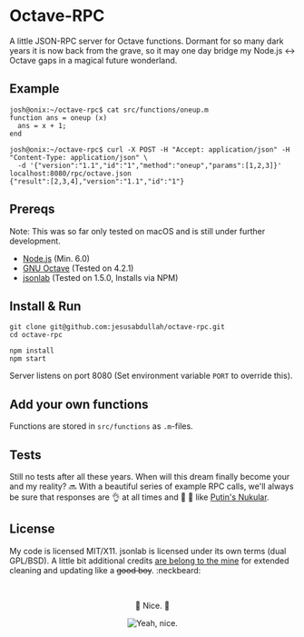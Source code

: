# Octave-RPC

A little JSON-RPC server for Octave functions. Dormant for so many dark years it is now back from the grave, so it may one day bridge my Node.js <-> Octave gaps in a magical future wonderland.

## Example

``` shell
josh@onix:~/octave-rpc$ cat src/functions/oneup.m 
function ans = oneup (x)
  ans = x + 1;
end

josh@onix:~/octave-rpc$ curl -X POST -H "Accept: application/json" -H "Content-Type: application/json" \
  -d '{"version":"1.1","id":"1","method":"oneup","params":[1,2,3]}' localhost:8080/rpc/octave.json
{"result":[2,3,4],"version":"1.1","id":"1"}
```

## Prereqs

Note: This was so far only tested on macOS and is still under further development.

* [Node.js](https://nodejs.org) (Min. 6.0)
* [GNU Octave](https://www.gnu.org/software/octave/) (Tested on 4.2.1)
* [jsonlab](https://github.com/fangq/jsonlab) (Tested on 1.5.0, Installs via NPM)

## Install & Run

``` shell
git clone git@github.com:jesusabdullah/octave-rpc.git
cd octave-rpc

npm install 
npm start
```

Server listens on port 8080 (Set environment variable `PORT` to override this).

## Add your own functions

Functions are stored in `src/functions` as `.m`-files.

## Tests

Still no tests after all these years. When will this dream finally become your and my reality? :soon: 
With a beautiful series of example RPC calls, we'll always be sure that responses are :ok_hand: at all times and :100: :muscle: like [Putin's Nukular](https://www.youtube.com/watch?v=IMejiyrWrMg).

## License

My code is licensed MIT/X11. jsonlab is licensed under its own terms (dual GPL/BSD).
A little bit additional credits [are belong to the mine](https://github.com/dasantonym) for extended cleaning and updating like a ~~good boy~~. :neckbeard:

<br /><p align="center">:fu: Nice. :metal:</p><p align="center"><img src="http://replygif.net/i/1437.gif" alt="Yeah, nice."></p>
